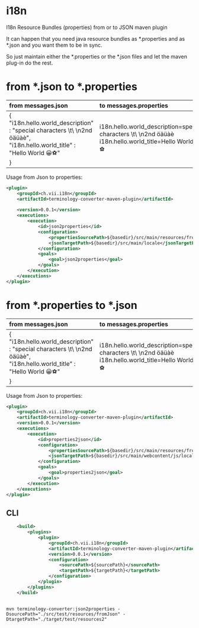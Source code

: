 # i18n
I18n Resource Bundles (properties) from or to JSON maven plugin 

It can happen that you need java resource bundles as *.properties and as *.json and you want them to be in sync.

So just maintain either the *.properties or the *.json files and let the maven plug-in do the rest.

# from *.json to *.properties

| from messages.json | to messages.properties |
| :---| :---|
| {  <br>  "i18n.hello.world_description" : "special characters \t\\ \n2nd öäüàè", <br>   "i18n.hello.world_title" : "Hello World 😀⚽️" <br> } | i18n.hello.world_description=special characters \t\\ \n2nd öäüàè <br> i18n.hello.world_title=Hello World 😀⚽ |


Usage from Json to properties:
``` xml
<plugin>
    <groupId>ch.vii.i18n</groupId>
	<artifactId>terminology-converter-maven-plugin</artifactId>
    
    <version>0.0.1</version>
    <executions>
        <execution>
            <id>json2properties</id>
            <configuration>
                <propertiesSourcePath>${basedir}/src/main/resources/fromJson</propertiesSourcePath>
                <jsonTargetPath>${basedir}/src/main/locale</jsonTargetPath>
            </configuration>
            <goals>
                <goal>json2properties</goal>
            </goals>
        </execution>
    </executions>
</plugin>
```

# from *.properties to *.json

| from messages.json | to messages.properties |
| :---| :---|
| {  <br>  "i18n.hello.world_description" : "special characters \t\\ \n2nd öäüàè", <br>   "i18n.hello.world_title" : "Hello World 😀⚽️" <br> } | i18n.hello.world_description=special characters \t\\ \n2nd öäüàè <br> i18n.hello.world_title=Hello World 😀⚽ |





Usage from Json to properties:
``` xml
<plugin>
    <groupId>ch.vii.i18n</groupId>
	<artifactId>terminology-converter-maven-plugin</artifactId>
    <version>0.0.1</version>
    <executions>
        <execution>
            <id>properties2json</id>
            <configuration>
                <propertiesSourcePath>${basedir}/src/main/resources/fromProperties</propertiesSourcePath>
                <jsonTargetPath>${basedir}/src/main/webcontent/js/locale</jsonTargetPath>
            </configuration>
            <goals>
                <goal>properties2json</goal>
            </goals>
        </execution>
    </executions>
</plugin>
```

## CLI

``` xml
	<build>
		<plugins>
			<plugin>
				<groupId>ch.vii.i18n</groupId>
				<artifactId>terminology-converter-maven-plugin</artifactId>
				<version>0.0.1</version>
				<configuration>
					<sourcePath>${sourcePath}</sourcePath>
					<targetPath>${targetPath}</targetPath>
				</configuration>
			</plugin>
		</plugins>
	</build>
	
``` 

``` 
mvn terminology-converter:json2properties -DsourcePath="./src/test/resources/fromJson" -DtargetPath="./target/test/resources2"
``` 
